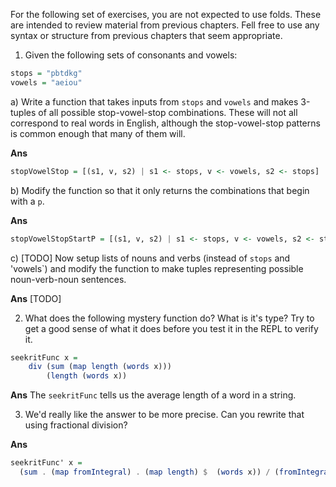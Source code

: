 For the following set of exercises, you are not expected to use folds. These are intended to review material from previous chapters. Fell free to use any syntax or structure from previous chapters that seem appropriate.

1. Given the following sets of consonants and vowels:
```haskell
stops = "pbtdkg"
vowels = "aeiou"
```

a) Write a function that takes inputs from `stops` and `vowels` and makes 3-tuples of all possible stop-vowel-stop combinations. These will not all correspond to real words in English, although the stop-vowel-stop patterns is common enough that many of them will.

**Ans**
```haskell
stopVowelStop = [(s1, v, s2) | s1 <- stops, v <- vowels, s2 <- stops]
```

b) Modify the function so that it only returns the combinations that begin with a `p`.

**Ans**
```haskell
stopVowelStopStartP = [(s1, v, s2) | s1 <- stops, v <- vowels, s2 <- stops, s1 == 'p']
```

c) [TODO]
Now setup lists of nouns and verbs (instead of `stops` and 'vowels`) and modify the function to make tuples representing possible noun-verb-noun sentences.

**Ans**
[TODO]

2) What does the following mystery function do? What is it's type? Try to get a good sense of what it does before you test it in the REPL to verify it.

```haskell
seekritFunc x = 
    div (sum (map length (words x)))
        (length (words x))
```

**Ans**
The `seekritFunc` tells us the average length of a word in a string.

3) We'd really like the answer to be more precise. Can you rewrite that using fractional division?

**Ans**
```haskell
seekritFunc' x = 
  (sum . (map fromIntegral) . (map length) $  (words x)) / (fromIntegral . length $ words x)
```